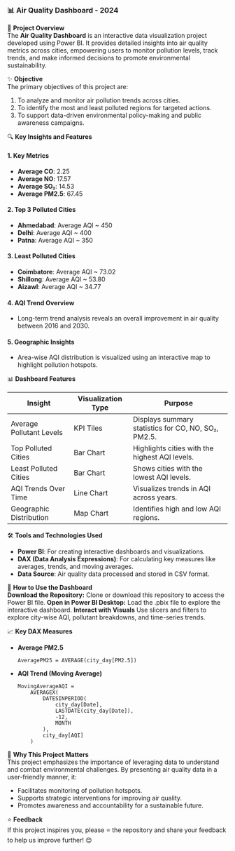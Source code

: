 ### 📊 **Air Quality Dashboard - 2024**  

📜 **Project Overview**  
The **Air Quality Dashboard** is an interactive data visualization project developed using Power BI. It provides detailed insights into air quality metrics across cities, empowering users to monitor pollution levels, track trends, and make informed decisions to promote environmental sustainability.  

✨ **Objective**  
The primary objectives of this project are:  
1. To analyze and monitor air pollution trends across cities.  
2. To identify the most and least polluted regions for targeted actions.  
3. To support data-driven environmental policy-making and public awareness campaigns.  

🔍 **Key Insights and Features**  

#### 1. **Key Metrics**  
- **Average CO**: 2.25  
- **Average NO**: 17.57  
- **Average SO₂**: 14.53  
- **Average PM2.5**: 67.45  

#### 2. **Top 3 Polluted Cities**  
- **Ahmedabad**: Average AQI ~ 450  
- **Delhi**: Average AQI ~ 400  
- **Patna**: Average AQI ~ 350  

#### 3. **Least Polluted Cities**  
- **Coimbatore**: Average AQI ~ 73.02  
- **Shillong**: Average AQI ~ 53.80  
- **Aizawl**: Average AQI ~ 34.77  

#### 4. **AQI Trend Overview**  
- Long-term trend analysis reveals an overall improvement in air quality between 2016 and 2030.  

#### 5. **Geographic Insights**  
- Area-wise AQI distribution is visualized using an interactive map to highlight pollution hotspots.  


📊 **Dashboard Features**  

| Insight                  | Visualization Type       | Purpose                                               |  
|--------------------------|--------------------------|-------------------------------------------------------|  
| Average Pollutant Levels | KPI Tiles                | Displays summary statistics for CO, NO, SO₂, PM2.5.  |  
| Top Polluted Cities      | Bar Chart               | Highlights cities with the highest AQI levels.       |  
| Least Polluted Cities    | Bar Chart               | Shows cities with the lowest AQI levels.            |  
| AQI Trends Over Time     | Line Chart              | Visualizes trends in AQI across years.              |  
| Geographic Distribution  | Map Chart               | Identifies high and low AQI regions.                |  


🛠️ **Tools and Technologies Used**  
- **Power BI**: For creating interactive dashboards and visualizations.  
- **DAX (Data Analysis Expressions)**: For calculating key measures like averages, trends, and moving averages.  
- **Data Source**: Air quality data processed and stored in CSV format.  


📂 **How to Use the Dashboard**  
**Download the Repository:** Clone or download this repository to access the Power BI file.
**Open in Power BI Desktop:** Load the .pbix file to explore the interactive dashboard.
**Interact with Visuals** Use slicers and filters to explore city-wise AQI, pollutant breakdowns, and time-series trends.  


📈 **Key DAX Measures**  

- **Average PM2.5**  
  ```DAX  
  AveragePM25 = AVERAGE(city_day[PM2.5])  
  ```  

- **AQI Trend (Moving Average)**  
  ```DAX  
  MovingAverageAQI =  
      AVERAGEX(  
          DATESINPERIOD(  
              city_day[Date],  
              LASTDATE(city_day[Date]),  
              -12,  
              MONTH  
          ),  
          city_day[AQI]  
      )  
  ```    

🌟 **Why This Project Matters**  
This project emphasizes the importance of leveraging data to understand and combat environmental challenges. By presenting air quality data in a user-friendly manner, it:  
- Facilitates monitoring of pollution hotspots.  
- Supports strategic interventions for improving air quality.  
- Promotes awareness and accountability for a sustainable future.  

⭐ **Feedback**  
If this project inspires you, please ⭐ the repository and share your feedback to help us improve further! 😊  

